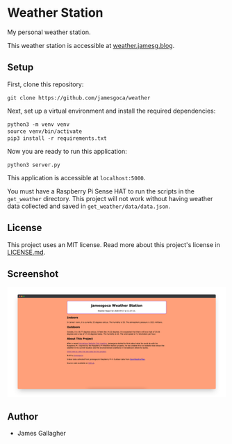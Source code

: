 # Weather Station

My personal weather station.

This weather station is accessible at [weather.jamesg.blog](https://weather.jamesg.blog).

## Setup

First, clone this repository:

```
git clone https://github.com/jamesgoca/weather
```

Next, set up a virtual environment and install the required dependencies:

```
python3 -m venv venv
source venv/bin/activate
pip3 install -r requirements.txt
```

Now you are ready to run this application:

```
python3 server.py
```

This application is accessible at ```localhost:5000```.

You must have a Raspberry Pi Sense HAT to run the scripts in the `get_weather` directory. This project will not work without having weather data collected and saved in `get_weather/data/data.json`.

## License

This project uses an MIT license. Read more about this project's license in [LICENSE.md](https://github.com/jamesgoca/weather/blob/master/LICENSE.md?raw=true).

## Screenshot

![A screenshot of my site](https://github.com/jamesgoca/weather/blob/master/screenshot.png?raw=true)

## Author

- James Gallagher
